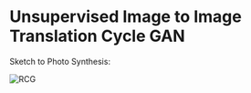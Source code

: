 
# Unsupervised Image to Image Translation Cycle GAN

Sketch to Photo Synthesis:


![RCG](https://user-images.githubusercontent.com/29463052/212576500-fea82a8f-b02c-40d1-b111-191a6525cd67.jpg)







